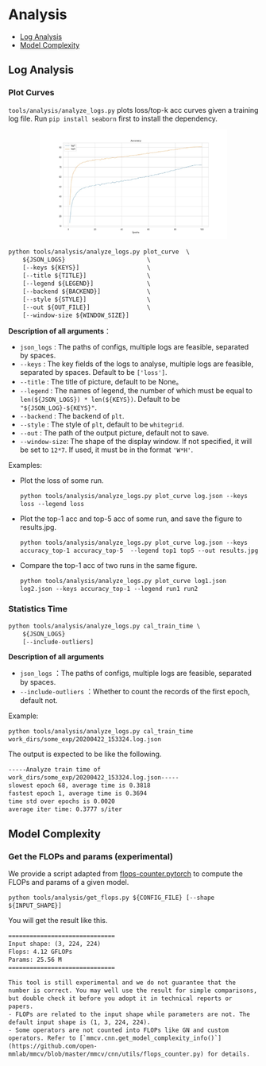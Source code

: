 # Analysis

<!-- TOC -->

- [Log Analysis](#log-analysis)
- [Model Complexity](#model-complexity)

<!-- TOC -->

## Log Analysis

### Plot Curves

`tools/analysis/analyze_logs.py` plots loss/top-k acc curves given a training log file. Run `pip install seaborn` first to install the dependency.

<div align=center><img src="../_static/image/tools/analysis/analysis_log.jpg" style=" width: 75%; height: 30%; "></div>

```shell
python tools/analysis/analyze_logs.py plot_curve  \
    ${JSON_LOGS}                       \
    [--keys ${KEYS}]                   \
    [--title ${TITLE}]                 \
    [--legend ${LEGEND}]               \
    [--backend ${BACKEND}]             \
    [--style ${STYLE}]                 \
    [--out ${OUT_FILE}]                \
    [--window-size ${WINDOW_SIZE}]
```

**Description of all arguments**：

- `json_logs` : The paths of configs, multiple logs are feasible, separated by spaces.
- `--keys` : The key fields of the logs to analyse, multiple logs are feasible, separated by spaces. Default to be `['loss']`.
- `--title` : The title of picture, default to be None。
- `--legend` : The names of legend, the number of which must be equal to `len(${JSON_LOGS}) * len(${KEYS})`. Default to be `"${JSON_LOG}-${KEYS}"`.
- `--backend` : The backend of `plt`.
- `--style` : The style of `plt`, default to be `whitegrid`.
- `--out` : The path of the output picture, default not to save.
- `--window-size`: The shape of the display window. If not specified, it will be set to `12*7`. If used, it must be in the format `'W*H'`.

Examples:

- Plot the loss of some run.

    ```shell
    python tools/analysis/analyze_logs.py plot_curve log.json --keys loss --legend loss
    ```

- Plot the top-1 acc and top-5 acc of some run, and save the figure to results.jpg.

    ```shell
    python tools/analysis/analyze_logs.py plot_curve log.json --keys accuracy_top-1 accuracy_top-5  --legend top1 top5 --out results.jpg
    ```

- Compare the top-1 acc of two runs in the same figure.

    ```shell
    python tools/analysis/analyze_logs.py plot_curve log1.json log2.json --keys accuracy_top-1 --legend run1 run2
    ```

### Statistics Time

```shell
python tools/analysis/analyze_logs.py cal_train_time \
    ${JSON_LOGS}
    [--include-outliers]
```

**Description of all arguments**

- `json_logs` ：The paths of configs, multiple logs are feasible, separated by spaces.
- `--include-outliers` ：Whether to count the records of the first epoch, default not.


Example:

```shell
python tools/analysis/analyze_logs.py cal_train_time work_dirs/some_exp/20200422_153324.log.json
```

The output is expected to be like the following.

```text
-----Analyze train time of work_dirs/some_exp/20200422_153324.log.json-----
slowest epoch 68, average time is 0.3818
fastest epoch 1, average time is 0.3694
time std over epochs is 0.0020
average iter time: 0.3777 s/iter
```

## Model Complexity

### Get the FLOPs and params (experimental)

We provide a script adapted from [flops-counter.pytorch](https://github.com/sovrasov/flops-counter.pytorch) to compute the FLOPs and params of a given model.

```shell
python tools/analysis/get_flops.py ${CONFIG_FILE} [--shape ${INPUT_SHAPE}]
```

You will get the result like this.

```
==============================
Input shape: (3, 224, 224)
Flops: 4.12 GFLOPs
Params: 25.56 M
==============================
```

```{warning}
This tool is still experimental and we do not guarantee that the number is correct. You may well use the result for simple comparisons, but double check it before you adopt it in technical reports or papers.
- FLOPs are related to the input shape while parameters are not. The default input shape is (1, 3, 224, 224).
- Some operators are not counted into FLOPs like GN and custom operators. Refer to [`mmcv.cnn.get_model_complexity_info()`](https://github.com/open-mmlab/mmcv/blob/master/mmcv/cnn/utils/flops_counter.py) for details.
```
